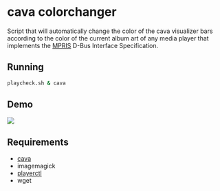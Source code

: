 # cava colorchanger

Script that will automatically change the color of the cava visualizer bars according to the color of the current album art of any media player that implements the [MPRIS](http://specifications.freedesktop.org/mpris-spec/latest/) D-Bus Interface Specification.

## Running

```sh
playcheck.sh & cava
```

## Demo

![](https://i.imgur.com/vHlsZhK.gif)

## Requirements

- [cava](https://github.com/karlstav/cava)
- imagemagick
- [playerctl](https://github.com/acrisci/playerctl)
- wget

